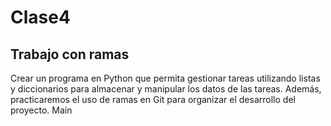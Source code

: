 # Clase4
## Trabajo con ramas
Crear un programa en Python que permita gestionar tareas utilizando
listas y diccionarios para almacenar y manipular los datos de las tareas.
Además, practicaremos el uso de ramas en Git para organizar el desarrollo del proyecto.
Main
